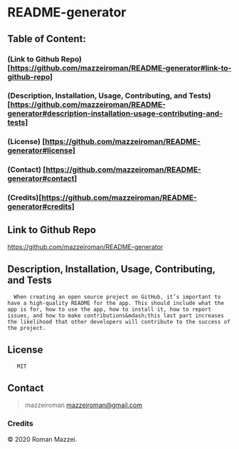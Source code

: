 # README-generator
## Table of Content: 
### (Link to Github Repo) [https://github.com/mazzeiroman/README-generator#link-to-github-repo]
###  (Description, Installation, Usage, Contributing, and Tests) [https://github.com/mazzeiroman/README-generator#description-installation-usage-contributing-and-tests]
### (License) [https://github.com/mazzeiroman/README-generator#license]
### (Contact) [https://github.com/mazzeiroman/README-generator#contact]
### (Credits)[https://github.com/mazzeiroman/README-generator#credits]

## Link to Github Repo
https://github.com/mazzeiroman/README-generator

## Description, Installation, Usage, Contributing, and Tests
      When creating an open source project on GitHub, it’s important to have a high-quality README for the app. This should include what the app is for, how to use the app, how to install it, how to report issues, and how to make contributions&mdash;this last part increases the likelihood that other developers will contribute to the success of the project. 
  
## License
       MIT
  
## Contact
      
> mazzeiroman
> mazzeiroman@gmail.com
      
### Credits
© 2020 Roman Mazzei.      
      